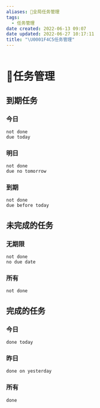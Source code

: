 ```yaml
---
aliases: 📅全局任务管理
tags:
  - 任务管理
date created: 2022-06-13 09:07
date updated: 2022-06-27 10:17:11
title: "\U0001F4C5任务管理"
---
```


```toc
```

# 📅任务管理

## 到期任务

### 今日

```tasks
not done
due today 
```

### 明日

```tasks
not done
due no tomorrow
```

### 到期

```tasks
not done
due before today
```

## 未完成的任务

### 无期限

```tasks
not done
no due date
```

### 所有

```tasks
not done
```

## 完成的任务

### 今日

```tasks
done today
```

### 昨日

```tasks
done on yesterday
```

### 所有

```tasks
done
```
